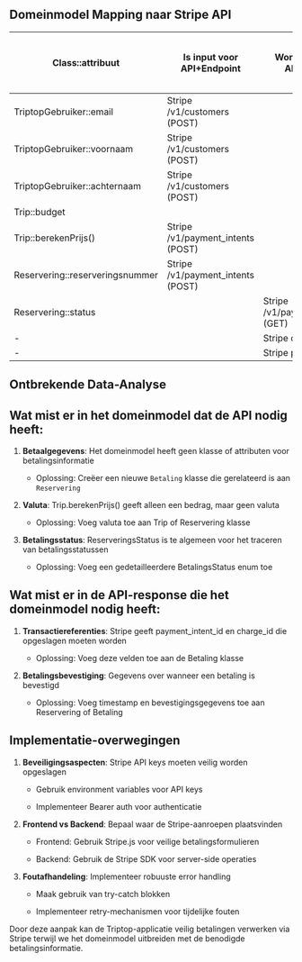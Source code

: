 ## Domeinmodel Mapping naar Stripe API

| Class::attribuut | Is input voor API+Endpoint | Wordt gevuld door API+Eindpoint | Wordt geleverd door eindgebruiker | Moet worden opgeslagen in de applicatie |
| --- | --- | --- | --- | --- |
| TriptopGebruiker::email | Stripe /v1/customers (POST) |   | X | X |
| TriptopGebruiker::voornaam | Stripe /v1/customers (POST) |   | X | X |
| TriptopGebruiker::achternaam | Stripe /v1/customers (POST) |   | X | X |
| Trip::budget |   |   | X | X |
| Trip::berekenPrijs() | Stripe /v1/payment\_intents (POST) |   |   | X |
| Reservering::reserveringsnummer | Stripe /v1/payment\_intents (POST) |   |   | X |
| Reservering::status |   | Stripe /v1/payment\_intents/{id} (GET) |   | X |
| \- |   | Stripe customer\_id |   | X |
| \- |   | Stripe payment\_intent\_id |   | X |

## Ontbrekende Data-Analyse

## Wat mist er in het domeinmodel dat de API nodig heeft:

1.  **Betaalgegevens**: Het domeinmodel heeft geen klasse of attributen voor betalingsinformatie
    
    -   Oplossing: Creëer een nieuwe `Betaling` klasse die gerelateerd is aan `Reservering`
        
2.  **Valuta**: Trip.berekenPrijs() geeft alleen een bedrag, maar geen valuta
    
    -   Oplossing: Voeg valuta toe aan Trip of Reservering klasse
        
3.  **Betalingsstatus**: ReserveringsStatus is te algemeen voor het traceren van betalingsstatussen
    
    -   Oplossing: Voeg een gedetailleerdere BetalingsStatus enum toe
        

## Wat mist er in de API-response die het domeinmodel nodig heeft:

1.  **Transactiereferenties**: Stripe geeft payment\_intent\_id en charge\_id die opgeslagen moeten worden
    
    -   Oplossing: Voeg deze velden toe aan de Betaling klasse
        
2.  **Betalingsbevestiging**: Gegevens over wanneer een betaling is bevestigd
    
    -   Oplossing: Voeg timestamp en bevestigingsgegevens toe aan Reservering of Betaling
        

## Implementatie-overwegingen

1.  **Beveiligingsaspecten**: Stripe API keys moeten veilig worden opgeslagen
    
    -   Gebruik environment variables voor API keys
        
    -   Implementeer Bearer auth voor authenticatie
        
2.  **Frontend vs Backend**: Bepaal waar de Stripe-aanroepen plaatsvinden
    
    -   Frontend: Gebruik Stripe.js voor veilige betalingsformulieren
        
    -   Backend: Gebruik de Stripe SDK voor server-side operaties
        
3.  **Foutafhandeling**: Implementeer robuuste error handling
    
    -   Maak gebruik van try-catch blokken
        
    -   Implementeer retry-mechanismen voor tijdelijke fouten
        

Door deze aanpak kan de Triptop-applicatie veilig betalingen verwerken via Stripe terwijl we het domeinmodel uitbreiden met de benodigde betalingsinformatie.